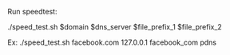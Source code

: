 Run speedtest:

./speed_test.sh $domain $dns_server $file_prefix_1 $file_prefix_2


Ex:
./speed_test.sh facebook.com 127.0.0.1 facebook_com pdns
